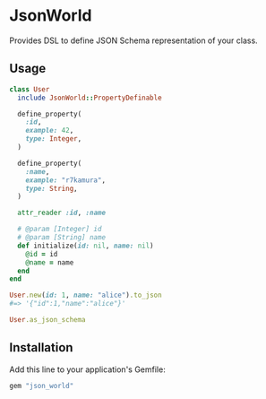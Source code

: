 # JsonWorld
Provides DSL to define JSON Schema representation of your class.

## Usage
```rb
class User
  include JsonWorld::PropertyDefinable

  define_property(
    :id,
    example: 42,
    type: Integer,
  )

  define_property(
    :name,
    example: "r7kamura",
    type: String,
  )

  attr_reader :id, :name

  # @param [Integer] id
  # @param [String] name
  def initialize(id: nil, name: nil)
    @id = id
    @name = name
  end
end

User.new(id: 1, name: "alice").to_json
#=> '{"id":1,"name":"alice"}'

User.as_json_schema
```

## Installation
Add this line to your application's Gemfile:

```ruby
gem "json_world"
```
